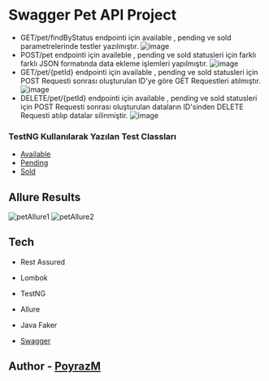 # Swagger Pet API Project

- GET/pet/findByStatus endpointi için available , pending ve sold parametrelerinde testler yazılmıştır.
![image](https://user-images.githubusercontent.com/105527159/185829317-84914c61-1109-4873-8bd0-0534837ff7ab.png)
- POST/pet endpointi için availeble , pending ve sold statusleri için farklı farklı JSON formatında data ekleme işlemleri yapılmıştır.
![image](https://user-images.githubusercontent.com/105527159/185829410-c4e7d6ab-8d83-4b4a-bbc1-fb705de73d91.png)
- GET/pet/{petId} endpointi için available , pending ve sold statusleri için POST Requesti sonrası oluşturulan ID'ye göre GET Requestleri atılmıştır.
![image](https://user-images.githubusercontent.com/105527159/185829544-6b588b6a-dda6-4238-9b0d-4021ff564501.png)
- DELETE/pet/{petId} endpointi için available , pending ve sold statusleri için POST Requesti sonrası oluşturulan dataların ID'sinden DELETE Requesti atılıp datalar silinmiştir.
![image](https://user-images.githubusercontent.com/105527159/185830083-e26c0e3b-e09c-4d35-8d1a-6d97c8d2f9f1.png)

### TestNG Kullanılarak Yazılan Test Classları

- [Available](https://github.com/PoyrazM/bootcampRestAssuredPetProject/blob/main/bootcampFinalProjectPetApi/src/test/java/tests/PetApiAvailableTestNG.java)
- [Pending](https://github.com/PoyrazM/bootcampRestAssuredPetProject/blob/main/bootcampFinalProjectPetApi/src/test/java/tests/PetPendingTestNG.java)
- [Sold](https://github.com/PoyrazM/bootcampRestAssuredPetProject/blob/main/bootcampFinalProjectPetApi/src/test/java/tests/PetSoldTestNG.java)

## Allure Results
![petAllure1](https://user-images.githubusercontent.com/105527159/185831380-d6857901-5ba1-4389-935b-e68314168be6.PNG)
![petAllure2](https://user-images.githubusercontent.com/105527159/185831419-05d6a328-959a-42e6-b559-4ed05e009949.PNG)

## Tech
- Rest Assured
- Lombok
- TestNG
- Allure
- Java Faker

- [Swagger](https://petstore.swagger.io/#/)


## Author - [PoyrazM](https://github.com/PoyrazM)
